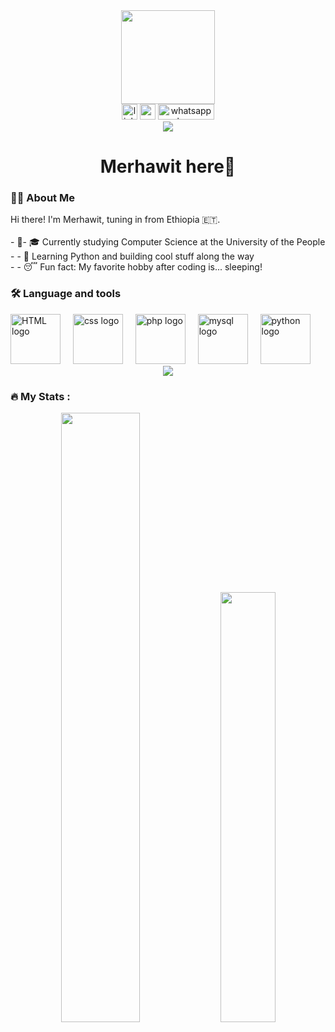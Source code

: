 <div align="center">
  <img height="150" src="https://media.tenor.com/-6m2vqRjKDEAAAAj/geek-girl.gif"  />
</div>




<div align="center">
 <img src="https://img.shields.io/static/v1?message=LinkedIn&logo=linkedin&label=&color=0077B5&logoColor=white&labelColor=&style=for-the-badge" height="25" alt="linkedin logo"  />
 <img src="https://img.shields.io/static/v1?message=Youtube&logo=youtube&label=&color=FF0000&logoColor=white&labelColor=&style=for-the-badge" height="25" alt="youtube logo"  />
 <img src= "https://tse4.mm.bing.net/th/id/OIP.J-b9RgAu3d1FpU6G9zjWhAHaEc?r=0&rs=1&pid=ImgDetMain&o=7&rm=3" height="25" width = "90" alt="whatsapp logo"  />
</div>



<div align="center">
  <img src="https://visitor-badge.laobi.icu/badge?page_id=maurodesouza.maurodesouza&"  />
</div>



<h1 align="center">Merhawit here👋</h1>

<h3 align="left">👩‍💻 About Me  </h3>

<p align="left">Hi there! I'm Merhawit, tuning in from Ethiopia 🇪🇹.<br><br>- 🔭- 🎓 Currently studying Computer Science at the University of the People<br>- - 🐍 Learning Python and building cool stuff along the way  <br>- - 😴 Fun fact: My favorite hobby after coding is... sleeping!</p>

<h3 align="left">🛠 Language and tools</h3>


<div align="left">
  <img src= "https://3.bp.blogspot.com/-RaQkWMDZh2M/VxNsYbqan6I/AAAAAAAACSQ/vNUFQVEmiaAgQTgnx3WUY7U7Tq5G9gvKgCLcB/s1600/html-editor-.png" height="80" alt="HTML logo"  />
  <img width="12" />
  <img src="https://th.bing.com/th/id/R.8e95479da2c5e493b835c8533c2d5ba5?rik=FsLtwf5wKb0A1Q&riu=http%3a%2f%2fdevlup.com%2fwp-content%2fuploads%2f2013%2f07%2fcss-logo.jpg&ehk=Uo3AKi7cKWanVe2acMOfLUQizY9rREpU0%2boUjHzShMI%3d&risl=&pid=ImgRaw&r=0" height="80" alt="css logo"  />
  <img width="12" />
   <img src= "https://tse3.mm.bing.net/th/id/OIP.CmR_xQULrXJrBNo7Q4EUYgHaHa?r=0&rs=1&pid=ImgDetMain&o=7&rm=3" height="80" alt="php logo"  />
  <img width="12" />
   <img src= "https://tse1.mm.bing.net/th/id/OIP.udMXCQ1YIOPXBQJv5BvM_wHaEo?r=0&rs=1&pid=ImgDetMain&o=7&rm=3" height="80" alt="mysql logo"  />
  <img width="12" />
  <img src="https://static.vecteezy.com/system/resources/previews/012/697/295/non_2x/3d-python-programming-language-logo-free-png.png" height="80" alt="python logo"  />
</div>


<div align="center">
  <img src="https://github-readme-stats.vercel.app/api?username=merhawitkahsay &theme=radical"   />
</div>
  <h3 align="left">🔥   My Stats :</h3>



<p align="center">
  <img src="https://github-readme-stats.vercel.app/api?username=merhawitkahsay&show_icons=true&theme=midnight-purple&hide_border=true&rank_icon=percentile&include_all_commits=true" width="50%" />
  <img src="https://github-readme-stats.vercel.app/api/top-langs/?username=merhawitkahsay&layout=donut&theme=midnight-purple&hide_border=true" width="42%" />
</p>



